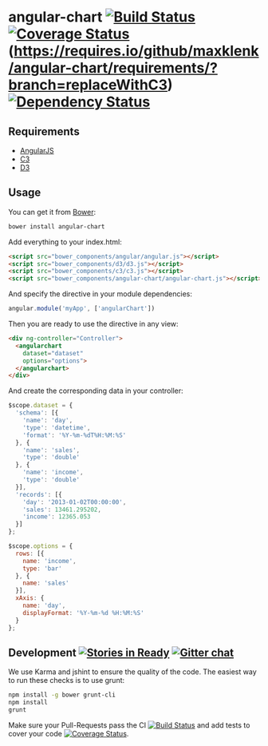 # angular-chart [![Build Status](https://travis-ci.org/maxklenk/angular-chart.svg?branch=replaceWithC3)](https://travis-ci.org/maxklenk/angular-chart) [![Coverage Status](https://coveralls.io/repos/maxklenk/angular-chart/badge.png?branch=replaceWithC3)](https://coveralls.io/r/maxklenk/angular-chart?branch=replaceWithC3)  (https://requires.io/github/maxklenk/angular-chart/requirements/?branch=replaceWithC3) [![Dependency Status](https://gemnasium.com/maxklenk/angular-chart.svg)](https://gemnasium.com/maxklenk/angular-chart)


## Requirements

* [AngularJS](https://github.com/angular/angular.js)
* [C3](https://github.com/masayuki0812/c3)
* [D3](https://github.com/mbostock/d3)


## Usage

You can get it from [Bower](http://bower.io/):

```sh
bower install angular-chart
```

Add everything to your index.html:

```html
<script src="bower_components/angular/angular.js"></script>
<script src="bower_components/d3/d3.js"></script>
<script src="bower_components/c3/c3.js"></script>
<script src="bower_components/angular-chart/angular-chart.js"></script>
```

And specify the directive in your module dependencies:

```javascript
angular.module('myApp', ['angularChart'])
```

Then you are ready to use the directive in any view:

```html
<div ng-controller="Controller">
  <angularchart
    dataset="dataset"
    options="options">
  </angularchart>
</div>
```

And create the corresponding data in your controller:

```javascript
$scope.dataset = {
  'schema': [{
    'name': 'day',
    'type': 'datetime',
    'format': '%Y-%m-%dT%H:%M:%S'
  }, {
    'name': 'sales',
    'type': 'double'
  }, {
    'name': 'income',
    'type': 'double'
  }],
  'records': [{
    'day': '2013-01-02T00:00:00',
    'sales': 13461.295202,
    'income': 12365.053
  }]
};

$scope.options = {
  rows: [{
    name: 'income',
    type: 'bar'
  }, {
    name: 'sales'
  }],
  xAxis: {
    name: 'day',
    displayFormat: '%Y-%m-%d %H:%M:%S'
  }
};
```




## Development [![Stories in Ready](https://badge.waffle.io/maxklenk/angular-chart.png?label=ready&title=Ready)](https://waffle.io/maxklenk/angular-chart) [![Gitter chat](https://badges.gitter.im/maxklenk/angular-chart.png)](https://gitter.im/maxklenk/angular-chart)


We use Karma and jshint to ensure the quality of the code. The easiest way to run these checks is to use grunt:

```sh
npm install -g bower grunt-cli
npm install
grunt
```

Make sure your Pull-Requests pass the CI [![Build Status](https://travis-ci.org/maxklenk/angular-chart.svg?branch=replaceWithC3)](https://travis-ci.org/maxklenk/angular-chart) and add tests to cover your code [![Coverage Status](https://coveralls.io/repos/maxklenk/angular-chart/badge.png?branch=replaceWithC3)](https://coveralls.io/r/maxklenk/angular-chart?branch=replaceWithC3).